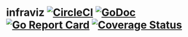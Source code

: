 # infraviz [![CircleCI](https://circleci.com/gh/ThomasObenaus/infraviz.svg?style=svg)](https://circleci.com/gh/ThomasObenaus/infraviz) [![GoDoc](https://godoc.org/github.com/ThomasObenaus/infraviz?status.svg)](https://godoc.org/github.com/ThomasObenaus/infraviz) [![Go Report Card](https://goreportcard.com/badge/github.com/ThomasObenaus/infraviz)](https://goreportcard.com/report/github.com/ThomasObenaus/infraviz) [![Coverage Status](https://coveralls.io/repos/github/ThomasObenaus/infraviz/badge.svg?branch=master)](https://coveralls.io/github/ThomasObenaus/infraviz?branch=master)